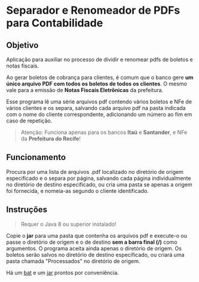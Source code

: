 # Separador e Renomeador de PDFs para Contabilidade

## Objetivo

Aplicação para auxiliar no processo de dividir e renomear pdfs de boletos e notas fiscais.

Ao gerar boletos de cobrança para clientes, é comum que o banco gere **um único arquivo PDF com
todos os boletos de todos os clientes**. O mesmo vale para a emissão de **Notas Fiscais
Eletrônicas** da prefeitura.

Esse programa lê uma série arquivos pdf contendo vários boletos e NFe de vários clientes e os
separa, salvando cada arquivo pdf na pasta indicada com o nome do cliente correspondente,
adicionando um número ao fim em caso de repetição.

> Atenção: Funciona apenas para os bancos **Itaú** e **Santander**, e NFe da **Prefeitura do Recife**!

## Funcionamento

Procura por uma lista de arquivos .pdf localizado no diretório de origem especificado e o separa por
página, salvando cada página individualmente no diretório de destino especificado, ou cria uma pasta
se apenas a origem foi fornecida, e nomeia-as segundo o cliente identificado.

## Instruções

> Requer o Java 8 ou superior instalado!

Copie o **jar** para uma pasta que contenha os arquivos pdf e execute-o ou passe o diretório de
origem e o de destino **sem a barra final (/)** como argumentos. O programa aceita ainda apenas o
diretório de origem. Os boletos serão salvos no diretório de destino especificado, ou criará uma
pasta chamada "Processados" no diretório de origem.

Há um [bat](src/main/resources/split_pdf_boleto_nfe.bat) e
um [jar](out/artifacts/Separador_de_Boletos_e_NFe.jar) prontos por conveniência.
